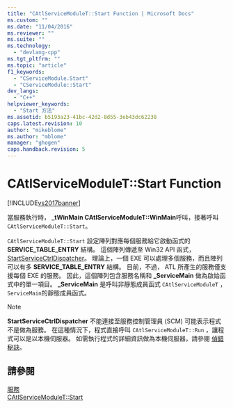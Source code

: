 ```yaml
---
title: "CAtlServiceModuleT::Start Function | Microsoft Docs"
ms.custom: ""
ms.date: "11/04/2016"
ms.reviewer: ""
ms.suite: ""
ms.technology: 
  - "devlang-cpp"
ms.tgt_pltfrm: ""
ms.topic: "article"
f1_keywords: 
  - "CServiceModule.Start"
  - "CServiceModule::Start"
dev_langs: 
  - "C++"
helpviewer_keywords: 
  - "Start 方法"
ms.assetid: b5193a23-41bc-42d2-8d55-3eb43dc62238
caps.latest.revision: 10
author: "mikeblome"
ms.author: "mblome"
manager: "ghogen"
caps.handback.revision: 5
---
```

# CAtlServiceModuleT::Start Function
[!INCLUDE[vs2017banner](../assembler/inline/includes/vs2017banner.md)]

當服務執行時， **\_tWinMain CAtlServiceModuleT::WinMain**呼叫，接著呼叫 `CAtlServiceModuleT::Start`。  
  
 `CAtlServiceModuleT::Start` 設定陣列對應每個服務給它啟動函式的 **SERVICE\_TABLE\_ENTRY** 結構。  這個陣列傳遞至 Win32 API 函式， [StartServiceCtrlDispatcher](http://msdn.microsoft.com/library/windows/desktop/ms686324)。  理論上，一個 EXE 可以處理多個服務，而且陣列可以有多 **SERVICE\_TABLE\_ENTRY** 結構。  目前，不過， ATL 所產生的服務僅支援每個 EXE 的服務。  因此，這個陣列包含服務名稱和 **\_ServiceMain** 做為啟始函式中的單一項目。  **\_ServiceMain** 是呼叫非靜態成員函式 `CAtlServiceModuleT` ， `ServiceMain`的靜態成員函式。  
  
> [!NOTE]
>  **StartServiceCtrlDispatcher** 不能連接至服務控制管理員 \(SCM\) 可能表示程式不是做為服務。  在這種情況下，程式直接呼叫 `CAtlServiceModuleT::Run` ，讓程式可以是以本機伺服器。  如需執行程式的詳細資訊做為本機伺服器，請參閱 [偵錯秘訣](../atl/debugging-tips.md)。  
  
## 請參閱  
 [服務](../atl/atl-services.md)   
 [CAtlServiceModuleT::Start](../Topic/CAtlServiceModuleT::Start.md)
